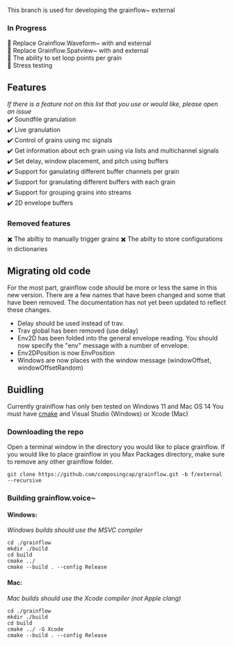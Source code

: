 This branch is used for developing the grainflow~ external 

###  In Progress
🔲 Replace Grainflow.Waveform~ with and external \
🔲 Replace Grainflow.Spatview~ with and external \
🔲 The ability to set loop points per grain \
🔲 Stress testing

## Features
*If there is a feature not on this list that you use or would like, please open an issue* \
✔️ Soundfile granulation\
✔️ Live granulation\
✔️ Control of grains using mc signals\
✔️ Get information about ech grain using via lists and multichannel signals\
✔️ Set delay, window placement, and pitch using buffers\
✔️ Support for ganulating different buffer channels per grain\
✔️ Support  for granulating different buffers with each grain\
✔️ Support for grouping grains into streams\
✔️ 2D envelope buffers

### Removed features
✖️ The abiltiy to manually trigger grains
✖️ The abilty to store configurations in dictionaries


## Migrating old code
For the most part, grainflow code *should* be more or less the same in this new version. There are a few names that have been changed and some that have been removed.
The documentation has not yet been updated to reflect these changes.
- Delay should be used instead of trav. 
- Trav global has been removed (use delay)
- Env2D has been folded into the general envelope reading. You should now specify the "env" message with a number of envelope. 
- Env2DPosition is now EnvPosition
- Windows are now places with  the window message (windowOffset,  windowOffsetRandom)


## Buidling
Currently grainiflow has only ben tested on Windows 11  and Mac OS 14
You must have [cmake](https://cmake.org/) and Visual Studio (Windows) or Xcode (Mac)  
### Downloading the repo
Open a terminal window in the  directory you would like to place grainflow.
If you would like to place grainflow in you Max Packages directory, make sure to remove any other grainflow folder.
```
git clone https://github.com/composingcap/grainflow.git -b f/external --recursive
```
### Building grainflow.voice~
#### Windows:
*Windows builds should use the MSVC compiler*
```
cd ./grainflow
mkdir ./build
cd build
cmake ../
cmake --build . --config Release
```
#### Mac:
*Mac builds should use the Xcode compiler (not Apple clang)*
```
cd ./grainflow
mkdir ./build
cd build
cmake ../ -G Xcode
cmake --build . --config Release
```
